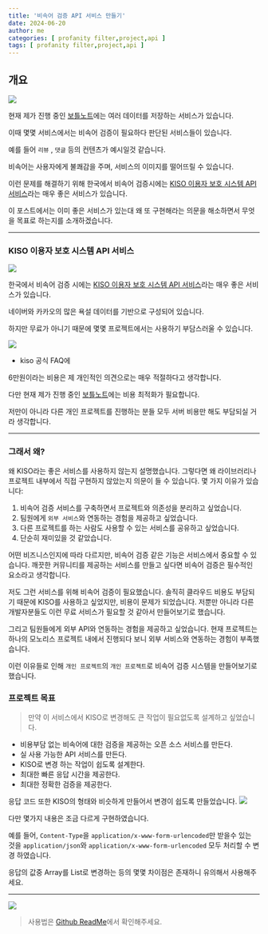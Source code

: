 ```yaml
---
title: '비속어 검증 API 서비스 만들기'
date: 2024-06-20
author: me
categories: [ profanity filter,project,api ]
tags: [ profanity filter,project,api ]
---
```


## 개요

![](https://i.imgur.com/wbkdWvP.png)

현재 제가 진행 중인 [보틀노트](https://github.com/bottle-note)에는 여러 데이터를 저장하는 서비스가 있습니다.

이때 몇몇 서비스에서는 비속어 검증이 필요하다 판단된 서비스들이 있습니다.

예를 들어 `리뷰` , `댓글` 등의 컨텐츠가 예시일것 같습니다.

비속어는 사용자에게 불쾌감을 주며, 서비스의 이미지를 떨어뜨릴 수 있습니다.

이런 문제를 해결하기 위해 한국에서 비속어 검증시에는 [KISO 이용자 보호 시스템 API 서비스](https://www.safekiso.com/)라는 매우 좋은 서비스가 있습니다.

이 포스트에서는 이미 좋은 서비스가 있는대 왜 또 구현해라는 의문을 해소하면서 무엇을 목표로 하는지를 소개하겠습니다.

---

### KISO 이용자 보호 시스템 API 서비스

![](https://i.imgur.com/C7RsqyK.png)

한국에서 비속어 검증 시에는 [KISO 이용자 보호 시스템 API 서비스](https://www.safekiso.com/)라는 매우 좋은 서비스가 있습니다.

네이버와 카카오의 많은 욕설 데이터를 기반으로 구성되어 있습니다.

하지만 무료가 아니기 때문에 몇몇 프로젝트에서는 사용하기 부담스러울 수 있습니다.

![](https://i.imgur.com/NhyYCA0.png)

- kiso 공식 FAQ에

6만원이라는 비용은 제 개인적인 의견으로는 매우 적절하다고 생각합니다.

다만 현재 제가 진행 중인 [보틀노트](https://github.com/bottle-note)에는 비용 최적화가 필요합니다.

저만이 아니라 다른 개인 프로젝트를 진행하는 분들 모두 서버 비용만 해도 부담되실 거라 생각합니다.

----

### 그래서 왜?

왜 KISO라는 좋은 서비스를 사용하지 않는지 설명했습니다. 그렇다면 왜 라이브러리나 프로젝트 내부에서 직접 구현하지 않았는지 의문이 들 수 있습니다. 몇 가지 이유가 있습니다:

1. 비속어 검증 서비스를 구축하면서 프로젝트와 의존성을 분리하고 싶었습니다.
2. 팀원에게 `외부 서비스`와 연동하는 경험을 제공하고 싶었습니다.
3. 다른 프로젝트를 하는 사람도 사용할 수 있는 서비스를 공유하고 싶었습니다.
4. 단순히 재미있을 것 같았습니다.

어떤 비즈니스인지에 따라 다르지만, 비속어 검증 같은 기능은 서비스에서 중요할 수 있습니다. 깨끗한 커뮤니티를 제공하는 서비스를 만들고 싶다면 비속어 검증은 필수적인 요소라고 생각합니다.

저도 그런 서비스를 위해 비속어 검증이 필요했습니다. 솔직히 클라우드 비용도 부담되기 때문에 KISO를 사용하고 싶었지만, 비용이 문제가 되었습니다. 저뿐만 아니라 다른 개발자분들도 이런 무료 서비스가 필요할 것
같아서 만들어보기로 했습니다.

그리고 팀원들에게 외부 API와 연동하는 경험을 제공하고 싶었습니다. 현재 프로젝트는 하나의 모노리스 프로젝트 내에서 진행되다 보니 외부 서비스와 연동하는 경험이 부족했습니다.

이런 이유들로 인해 `개인 프로젝트`의 `개인 프로젝트`로 비속어 검증 시스템을 만들어보기로 했습니다.

### 프로젝트 목표

> 만약 이 서비스에서 KISO로 변경해도 큰 작업이 필요없도록 설계하고 싶었습니다.

- 비용부담 없는 비속어에 대한 검증을 제공하는 오픈 소스 서비스를 만든다.
- 실 사용 가능한 API 서비스를 만든다.
- KISO로 변경 하는 작업이 쉽도록 설계한다.
- 최대한 빠른 응답 시간을 제공한다.
- 최대한 정확한 검증을 제공한다.

응답 코드 또한 KISO의 형태와 비슷하게 만들어서 변경이 쉽도록 만들었습니다.
![](https://i.imgur.com/6HJU99J.png)

다만 몇가지 내용은 조금 다르게 구현하였습니다.

예를 들어, `Content-Type`을 `application/x-www-form-urlencoded`만 받을수 있는 것을
`application/json`와 `application/x-www-form-urlencoded` 모두 처리할 수 변경 하였습니다.

응답의 값중 Array를 List로 변경하는 등의 몇몇 차이점은 존재하니 유의해서 사용해주세요.

--- 


![](https://i.imgur.com/Vylhhie.png)

> 사용법은 [Github ReadMe](https://github.com/Whale0928/profanity-filter-api)에서 확인해주세요.
